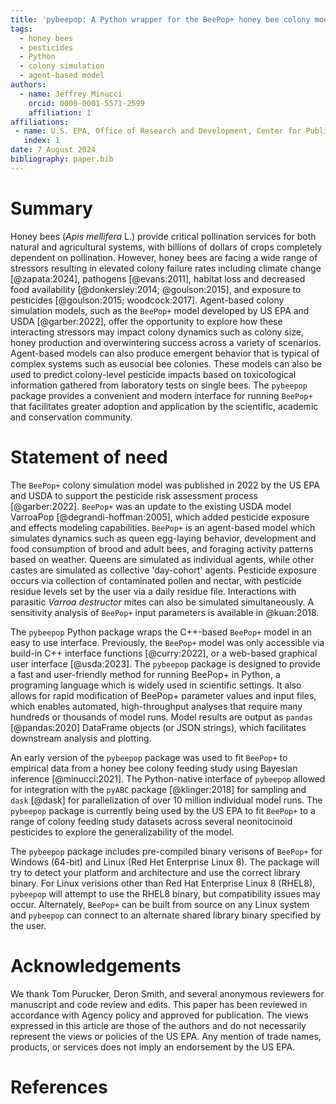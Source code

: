 ```yaml
---
title: 'pybeepop: A Python wrapper for the BeePop+ honey bee colony model'
tags:
  - honey bees
  - pesticides
  - Python
  - colony simulation
  - agent-based model
authors:
  - name: Jeffrey Minucci
    orcid: 0000-0001-5571-2599
    affiliation: 1
affiliations:
 - name: U.S. EPA, Office of Research and Development, Center for Public Health and Environmental Assessment, USA
   index: 1
date: 7 August 2024
bibliography: paper.bib
---
```


# Summary

Honey bees (<i>Apis mellifera</i> L.) provide critical pollination services
for both natural and agricultural systems, with billions of dollars of crops
completely dependent on pollination. However, honey bees are facing a wide 
range of stressors resulting in elevated colony failure rates including
climate change [@zapata:2024], pathogens [@evans:2011], habitat loss and 
decreased food availability [@donkersley:2014; @goulson:2015], and exposure to 
pesticides [@goulson:2015; woodcock:2017]. Agent-based colony simulation models, such as the `BeePop+` model
developed by US EPA and USDA [@garber:2022], offer the opportunity to explore how
these interacting stressors may impact colony dynamics such as colony size, 
honey production and overwintering success across a variety of scenarios. 
Agent-based models can also produce emergent behavior that is typical of complex
systems such as eusocial bee colonies. These models can also be used to predict 
colony-level pesticide impacts based on toxicological information gathered from 
laboratory tests on single bees. The `pybeepop` package provides a convenient 
and modern interface for running `BeePop+` that facilitates greater adoption and
application by the scientific, academic and conservation community.


# Statement of need

The `BeePop+` colony simulation model was published in 2022 by the US EPA and USDA
to support the pesticide risk assessment process [@garber:2022]. `BeePop+` was an update to the 
existing USDA model VarroaPop [@degrandi-hoffman:2005], which added pesticide exposure and effects modeling
capabilities. `BeePop+` is an agent-based model which simulates dynamics such as queen
egg-laying behavior, development and food consumption of brood and adult bees, and
foraging activity patterns based on weather. Queens are simulated as individual agents,
while other castes are simulated as collective 'day-cohort' agents. Pesticide exposure
occurs via collection of contaminated pollen and nectar, with pesticide residue levels
set by the user via a daily residue file. Interactions with parasitic *Varroa destructor* mites
can also be simulated simultaneously. A sensitivity analysis of `BeePop+` input parameters
is available in @kuan:2018.

The `pybeepop` Python package wraps the C++-based `BeePop+` model in an
easy to use interface. Previously, the `BeePop+` model was only accessible via
build-in C++ interface functions [@curry:2022], or a web-based 
graphical user interface [@usda:2023].
The `pybeepop` package is designed to provide a fast and user-friendly method
for running BeePop+ in Python, a programing language which is widely used in 
scientific settings. It also allows for rapid modification of BeePop+ parameter values and input files,
which enables automated, high-throughput analyses that require many hundreds 
or thousands of model runs. Model results are output as `pandas` [@pandas:2020] DataFrame
objects (or JSON strings), which facilitates downstream analysis and plotting.

An early version of the `pybeepop` package was used to fit `BeePop+` to empirical
data from a honey bee colony feeding study using Bayesian inference [@minucci:2021].
The Python-native interface of `pybeepop` allowed for integration with the `pyABC`
package [@klinger:2018] for sampling and `dask` [@dask] for parallelization of over 10
million individual model runs. The `pybeepop` package is currently being used by
the US EPA to fit `BeePop+` to a range of colony feeding study datasets across several
neonitocinoid pesticides to explore the generalizability of the model. 

The `pybeepop` package includes pre-compiled binary verisons of `BeePop+` for Windows
(64-bit) and Linux (Red Het Enterprise Linux 8). The package will try to detect your
platform and architecture and use the correct library binary. For Linux verisions
other than Red Hat Enterprise Linux 8 (RHEL8), `pybeepop` will attempt to use the 
RHEL8 binary, but compatibility issues may occur. Alternately, `BeePop+` can be built
from source on any Linux system and `pybeepop` can connect to an alternate shared
library binary specified by the user.

# Acknowledgements

We thank Tom Purucker, Deron Smith, and several anonymous reviewers for manuscript and code review and edits.
This paper has been reviewed in accordance with Agency policy and approved for 
publication. The views expressed in this article are those of the authors and
do not necessarily represent the views or policies of the US EPA. Any mention of trade names, 
products, or services does not imply an endorsement by the US EPA.

# References